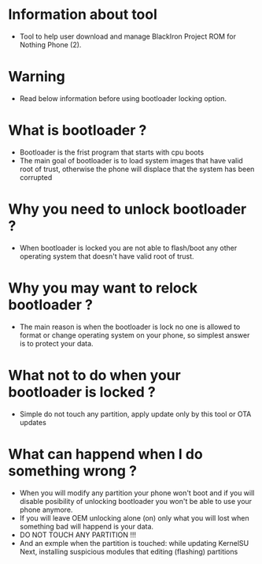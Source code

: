 # Information about tool
- Tool to help user download and manage BlackIron Project ROM for Nothing Phone (2).

# Warning
- Read below information before using bootloader locking option.

# What is bootloader ?
- Bootloader is the frist program that starts with cpu boots
- The main goal of bootloader is to load system images that have valid root of trust, otherwise the phone will displace that the system has been corrupted

# Why you need to unlock bootloader ?
- When bootloader is locked you are not able to flash/boot any other operating system that doesn't have valid root of trust.

# Why you may want to relock bootloader ?
- The main reason is when the bootloader is lock no one is allowed to format or change operating system on your phone, so simplest answer is to protect your data.

# What not to do when your bootloader is locked ?
- Simple do not touch any partition, apply update only by this tool or OTA updates

# What can happend when I do something wrong ?
- When you will modify any partition your phone won't boot and if you will disable posibility of unlocking bootloader you won't be able to use your phone anymore.
- If you will leave OEM unlocking alone (on) only what you will lost when something bad will happend is your data.
- DO NOT TOUCH ANY PARTITION !!!
- And an exmple when the partition is touched: while updating KernelSU Next, installing suspicious modules that editing (flashing) partitions
